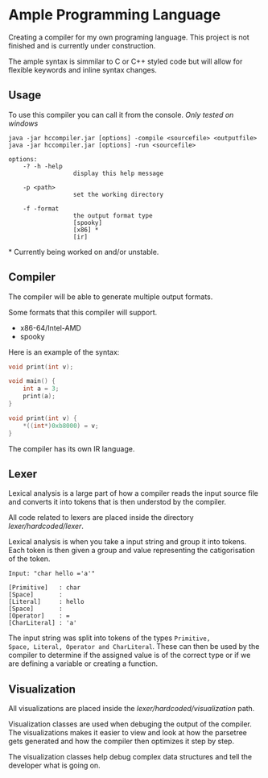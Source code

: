# Ample Programming Language
Creating a compiler for my own programing language.
This project is not finished and is currently under construction.

The ample syntax is simmilar to C or C++ styled code but will allow for flexible
keywords and inline syntax changes.

## Usage

To use this compiler you can call it from the console. *Only tested on windows*

```
java -jar hccompiler.jar [options] -compile <sourcefile> <outputfile>
java -jar hccompiler.jar [options] -run <sourcefile>

options:
    -? -h -help
                  display this help message

    -p <path>
                  set the working directory

    -f -format
                  the output format type
                  [spooky]
                  [x86] *
                  [ir]
```

\* Currently being worked on and/or unstable.

## Compiler

The compiler will be able to generate multiple output formats.

Some formats that this compiler will support.
 * x86-64/Intel-AMD
 * spooky

Here is an example of the syntax:

```cpp
void print(int v);

void main() {
    int a = 3;
    print(a);
}

void print(int v) {
    *((int*)0xb8000) = v;
}
```

The compiler has its own IR language.


## Lexer
Lexical analysis is a large part of how a compiler reads the input source file and
converts it into tokens that is then understod by the compiler.

All code related to lexers are placed inside the directory *lexer/hardcoded/lexer*.

Lexical analysis is when you take a input string and group it into tokens. Each token
is then given a group and value representing the catigorisation of the token.


```
Input: "char hello ='a'"

[Primitive]   : char
[Space]       :
[Literal]     : hello
[Space]       :
[Operator]    : =
[CharLiteral] : 'a'
```

The input string was split into tokens of the types <code>Primitive, Space, Literal,
Operator and CharLiteral</code>. These can then be used by the compiler to determine
if the assigned value is of the correct type or if we are defining a variable or
creating a function.



## Visualization
All visualizations are placed inside the *lexer/hardcoded/visualization* path.

Visualization classes are used when debuging the output of the compiler. The visualizations
makes it easier to view and look at how the parsetree gets generated and how the compiler
then optimizes it step by step.

The visualization classes help debug complex data structures and tell the developer what is
going on.